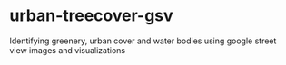# urban-treecover-gsv
Identifying greenery, urban cover and water bodies using google street view images and visualizations 

